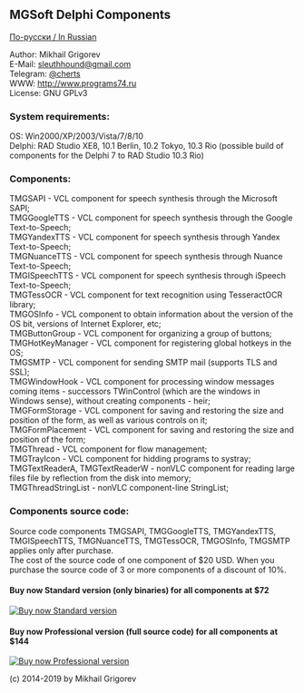 ## MGSoft Delphi Components

[По-русски / In Russian](README.ru.md)

Author:		Mikhail Grigorev<br>
E-Mail:		sleuthhound@gmail.com<br>
Telegram:	<a href="https://t.me/cherts">@cherts</a><br>
WWW:		http://www.programs74.ru<br>
License:	GNU GPLv3<br>

### System requirements:

OS:		Win2000/XP/2003/Vista/7/8/10<br>
Delphi:		RAD Studio XE8, 10.1 Berlin, 10.2 Tokyo, 10.3 Rio (possible build of components for the Delphi 7 to RAD Studio 10.3 Rio)<br>

### Components:

TMGSAPI - VCL component for speech synthesis through the Microsoft SAPI;<br>
TMGGoogleTTS - VCL component for speech synthesis through the Google Text-to-Speech;<br>
TMGYandexTTS - VCL component for speech synthesis through Yandex Text-to-Speech;<br>
TMGNuanceTTS - VCL component for speech synthesis through Nuance Text-to-Speech;<br>
TMGISpeechTTS - VCL component for speech synthesis through iSpeech Text-to-Speech;<br>
TMGTessOCR - VCL component for text recognition using TesseractOCR library;<br>
TMGOSInfo - VCL component to obtain information about the version of the OS bit, versions of Internet Explorer, etc;<br>
TMGButtonGroup - VCL component for organizing a group of buttons;<br>
TMGHotKeyManager - VCL component for registering global hotkeys in the OS;<br>
TMGSMTP - VCL component for sending SMTP mail (supports TLS and SSL);<br>
TMGWindowHook - VCL component for processing window messages coming items - successors TWinControl (which are the windows in Windows sense), without creating components - heir;<br>
TMGFormStorage - VCL component for saving and restoring the size and position of the form, as well as various controls on it;<br>
TMGFormPlacement - VCL component for saving and restoring the size and position of the form;<br>
TMGThread - VCL component for flow management;<br>
TMGTrayIcon - VCL component for hidding programs to systray;<br>
TMGTextReaderA, TMGTextReaderW - nonVLC component for reading large files file by reflection from the disk into memory;<br>
TMGThreadStringList - nonVLC component-line StringList;<br>

### Components source code:

Source code components TMGSAPI, TMGGoogleTTS, TMGYandexTTS, TMGISpeechTTS, TMGNuanceTTS, TMGTessOCR, TMGOSInfo, TMGSMTP applies only after purchase.<br>
The cost of the source code of one component of $20 USD. When you purchase the source code of 3 or more components of a discount of 10%.<br>

#### Buy now Standard version (only binaries) for all components at $72<br>
<a href="https://gum.co/gLdna" title="Buy now Standard version">![Buy now Standard version](https://dl.programs74.ru/images/buy-now-button-small-en.png)</a>

#### Buy now Professional version (full source code) for all components at $144<br>
<a href="https://gum.co/YXsJd" title="Buy now Professional version">![Buy now Professional version](https://dl.programs74.ru/images/buy-now-button-small-en.png)</a>

(c) 2014-2019 by Mikhail Grigorev
